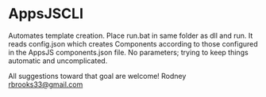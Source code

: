 # AppsJSCLI
Automates template creation. 
Place run.bat in same folder as dll and run.
It reads config.json which creates Components according to those configured in the AppsJS components.json file. No parameters; trying to keep things automatic and uncomplicated. 

All suggestions toward that goal are welcome! Rodney rbrooks33@gmail.com
